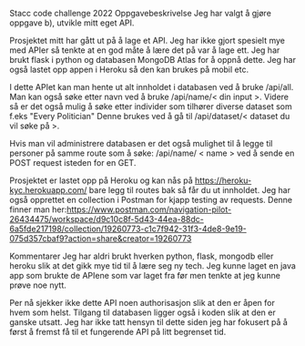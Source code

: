 Stacc code challenge 2022
Oppgavebeskrivelse
Jeg har valgt å gjøre oppgave b), utvikle mitt eget API.

Prosjektet mitt har gått ut på å lage et API. Jeg har ikke gjort spesielt mye med APIer så tenkte at en god måte å lære det på var å lage ett. Jeg har brukt flask i python og databasen MongoDB Atlas for å oppnå dette. Jeg har også lastet opp appen i Heroku så den kan brukes på mobil etc.

I dette APIet kan man hente ut alt innholdet i databasen ved å bruke /api/all. Man kan også søke etter navn ved å bruke /api/name/< din input >. Videre så er det også mulig å søke etter individer som tilhører diverse dataset som f.eks "Every Politician" Denne brukes ved å gå til /api/dataset/< dataset du vil søke på >.

Hvis man vil administrere databasen er det også mulighet til å legge til personer på samme route som å søke: /api/name/ < name > ved å sende en POST request isteden for en GET.


Prosjektet er lastet opp på Heroku og kan nås på https://heroku-kyc.herokuapp.com/ bare legg til routes bak så får du ut innholdet.
Jeg har også opprettet en collection i Postman for kjapp testing av requests. Denne finner man her:https://www.postman.com/navigation-pilot-26434475/workspace/d9c10c8f-5d43-44ea-88dc-6a5fde217198/collection/19260773-c1c7f942-31f3-4de8-9e19-075d357cbaf9?action=share&creator=19260773


Kommentarer
Jeg har aldri brukt hverken python, flask, mongodb eller heroku slik at det gikk mye tid til å lære seg ny tech. Jeg kunne laget en java app som brukte de APIene som var laget fra før men tenkte at jeg kunne prøve noe nytt.

Per nå sjekker ikke dette API noen authorisasjon slik at den er åpen for hvem som helst. Tilgang til databasen ligger også i koden slik at den er ganske utsatt. Jeg har ikke tatt hensyn til dette siden jeg har fokusert på å først å fremst få til et fungerende API på litt begrenset tid.


